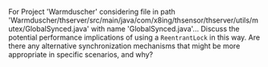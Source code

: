 For Project 'Warmduscher' considering file in path 'Warmduscher/thserver/src/main/java/com/x8ing/thsensor/thserver/utils/mutex/GlobalSynced.java' with name 'GlobalSynced.java'...
Discuss the potential performance implications of using a `ReentrantLock` in this way. Are there any alternative synchronization mechanisms that might be more appropriate in specific scenarios, and why?